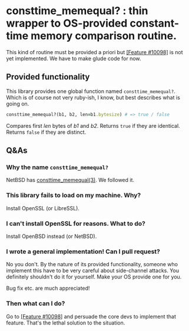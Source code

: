 # consttime_memequal? : thin wrapper to OS-provided constant-time memory comparison routine.

This kind of routine must be provided a priori but [[Feature
#10098]](https://bugs.ruby-lang.org/issues/10098) is not yet
implemented.  We have to make glude code for now.

## Provided functionality

This library provides one global function named `consttime_memequal?`.
Which is of course not very ruby-ish, I know, but best describes what
is going on.

```ruby
consttime_memequal?(b1, b2, len=b1.bytesize) # => true / false
```

Compares first _len_ bytes of _b1_ and _b2_.  Returns `true` if they
are identical.  Returns `false` if they are distinct.

## Q&As

### Why the name `consttime_memequal?`

NetBSD has [consttime_memequal(3)](https://www.freebsd.org/cgi/man.cgi?query=consttime_memequal&manpath=NetBSD+7.0).  We followed it.

### This library fails to load on my machine.  Why?

Install OpenSSL (or LibreSSL).

### I can't install OpenSSL for reasons.  What to do?

Install OpenBSD instead (or NetBSD).

### I wrote a general implementation! Can I pull request?

No you don't.  By the nature of its provided functionality, someone
who implement this have to be very careful about side-channel attacks.
You definitely shouldn't do it for yourself.  Make your OS provide one
for you.

Bug fix etc. are much appreciated!

### Then what can I do?

Go to [[Feature #10098]](https://bugs.ruby-lang.org/issues/10098) and
persuade the core devs to implement that feature.  That's the lethal
solution to the situation.
